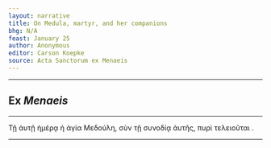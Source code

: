 ```yaml
---
layout: narrative
title: On Medula, martyr, and her companions
bhg: N/A
feast: January 25
author: Anonymous
editor: Carson Koepke
source: Acta Sanctorum ex Menaeis
---
```


---

## Ex *Menaeis*

---

Τῇ ἀυτῇ ἡμέρᾳ ἡ ἁγία Μεδούλη, σὺν τῇ συνοδίᾳ ἀυτῆς, πυρὶ τελειοῦται .

---
